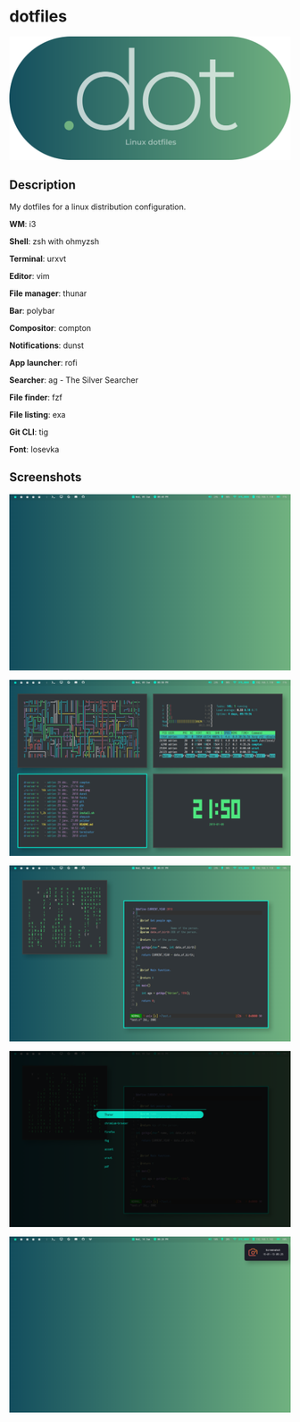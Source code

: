 # dotfiles

![.dot](dot.png)

## Description

My dotfiles for a linux distribution configuration.

**WM**: i3

**Shell**: zsh with ohmyzsh

**Terminal**: urxvt

**Editor**: vim

**File manager**: thunar

**Bar**: polybar

**Compositor**: compton

**Notifications**: dunst

**App launcher**: rofi

**Searcher**: ag - The Silver Searcher

**File finder**: fzf

**File listing**: exa

**Git CLI**: tig

**Font**: Iosevka

## Screenshots

![clean](screenshots/clean.png)

![dirty](screenshots/dirty.png)

![floating](screenshots/floating.png)

![rofi](screenshots/rofi.png)

![notifications](screenshots/notifications.png)
